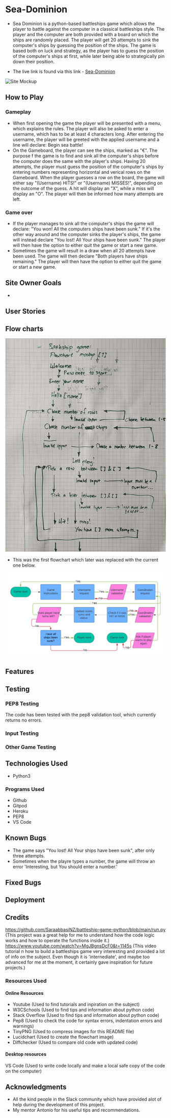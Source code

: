 # Sea-Dominion

- Sea Dominion is a python-based battleships game which allows the player to battle against the computer in a classical battleships style. The player and the computer are both provided with a board on which the ships are randomly placed. The player will get 20 attempts to sink the computer's ships by guessing the position of the ships. The game is based both on luck and strategy, as the player has to guess the position of the computer's ships at first, while later being able to strategically pin down their position.

- The live link is found via this link - [Sea-Dominion]()


![Site Mockup]()

## How to Play
### Gameplay
- When first opening the game the player will be presented with a menu, which explains the rules. The player will also be asked to enter a username, which has to be at least 4 characters long.
After entering the username, the player will be greeted with the applied username and a line will declare: Begin sea battle!
- On the Gameboard, the player can see the ships, marked as "€". The purpose f the game is to find and sink all the computer's ships before the computer does the same with the player's ships. Having 20 attempts, the player must guess the position of the computer's ships by entering numbers representing horizontal and verical rows on the Gameboard.
When the player guesses a row on the board, the game will either say "(Username) HITS!" or "(Username) MISSES!", depending on the outcome of the guess. A hit will display an "X", while a miss will display an "O". The player will then be informed how many attempts are left.
### Game over
- If the player manages to sink all the computer's ships the game will declare: "You won! All the computers ships have been sunk." If it's the other way around and the computer sinks the player's ships, the game will instead declare "You lost! All Your ships have been sunk." The player will then have the option to either quit the game or start a new game.
- Sometimes the game will result in a draw when all 20 attempts have been used. The game will then declare "Both players have ships remaining." The player will then have the option to either quit the game or start a new game.

## Site Owner Goals
-

## User Stories



## Flow charts
![Flow Chart ](images/sea-dominion-first-flowchart.jpg)

- This was the first flowchart which later was replaced with the current one below.

![Flow Chart](images/sea-dominion-flowchart.png)

## Features




## Testing

### PEP8 Testing
The code has been tested with the pep8 validation tool, which currently returns no errors.
### Input Testing

### Other Game Testing

## Technologies Used
- Python3


### Programs Used
- Github
- Gitpod
- Heroku
- PEP8
- VS Code


## Known Bugs
- The game says "You lost! All Your ships have been sunk", after only three attempts.
- Sometimes when the playre types a number, the game will throw an error 'Interesting, but You should enter a number.'


## Fixed Bugs


## Deployment

## Credits
https://github.com/SaraabbasiNZ/battleship-game-python/blob/main/run.py (This project was a great help for me to understand how the code logic works and how to operate the functions inside it.)
https://www.youtube.com/watch?v=MgJBgnsDcF0&t=1145s (This video tutorial n how to build a battleships game very interesting and provided a lot of info on the subject. Even though it is 'internediate', and maybe too advanced for me at the moment, it certainly gave inspiration for future projects.)

### Resources Used
#### Online Resources
- Youtube (Used to find tutorials and inpiration on the subject)
- W3CSchools (Used to find tips and information about python code)
- Stack Overflow (Used to find tips and information about python code)
- Pep8 (Used to check the code for syntax errors, indentation errors and warnings)
- TinyPNG (Used to compress images for this README file)
- Lucidchart (Used to create the flowchart image)
- Diffchecker (Used to compare old code with updated code)

#### Desktop resources
VS Code (Used to write code locally and make a local safe copy of the code on the computer)

## Acknowledgments
- All the kind people in the Slack community which have provided alot of help during the development of this project.
- My mentor Antonio for his useful tips and recommendations.
